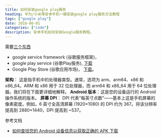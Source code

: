 ```yaml
---
title: 如何安装google play服务
heading: 华为/小米等安卓手机一键安装google play服务方法教程
tags: ["google play"]
date: 2018-06-01
categories: ["code"]
description: 安卓手机如何安装Google服务教程。
---
```


需要[三个东西](https://github.com/hideuvpn/android-google-play-store)
- google service framework (谷歌服务框架)，
- google play service (谷歌Play服务), [下载](https://google-play-services.cn.uptodown.com/android)
- Google Play Store (谷歌应用市场)， [下载](https://m.apkpure.com/google-play-store/com.android.vending)。



**架构**： 这是指手机中的处理器类型。通常，选项为 arm、arm64、x86 和 x86_64。ARM 和 x86 用于 32 位处理器，而 arm64 和 x86_64 用于 64 位处理器。我们将在下面更详细地解释。
**Android 版本**：这是您的设备运行的 Android 操作系统的版本。
**屏幕 DPI**： DPI 代表“每英寸点数”——基本上这是手机屏幕的像素密度。例如，6 英寸全高清屏幕 (1920×1080) 的 DPI 约为 367。将该分辨率提高到 2880×1440，DPI 提高到 ~537。


参考文档
- [如何查找您的 Android 设备信息以获取正确的 APK 下载](https://www.howtogeek.com/339665/how-to-find-your-android-devices-info-for-correct-apk-downloads/)



